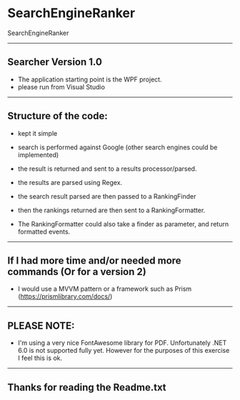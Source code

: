 # SearchEngineRanker
SearchEngineRanker

--------------------
Searcher Version 1.0
--------------------

- The application starting point is the WPF project.
- please run from Visual Studio


-----------------------
Structure of the code:
----------------------

- kept it simple
- search is performed against Google (other search engines could be implemented)
- the result is returned and sent to a results processor/parsed.

- the results are parsed using Regex.
- the search result parsed are then passed to a RankingFinder
- then the rankings returned are then sent to a RankingFormatter.

- The RankingFormatter could also take a finder as parameter, and return formatted events.

---------------------------------------------------------------------
If I  had more time and/or needed more commands (Or for a version 2)
---------------------------------------------------------------------
- I would use a MVVM pattern or a framework such as Prism (https://prismlibrary.com/docs/)


-------------
PLEASE NOTE:
-------------

- I'm using a very nice FontAwesome library for PDF. Unfortunately .NET 6.0 is not supported fully yet. However for the purposes of this exercise I feel this is ok.


-----------------------------------
Thanks for reading the Readme.txt
-----------------------------------
